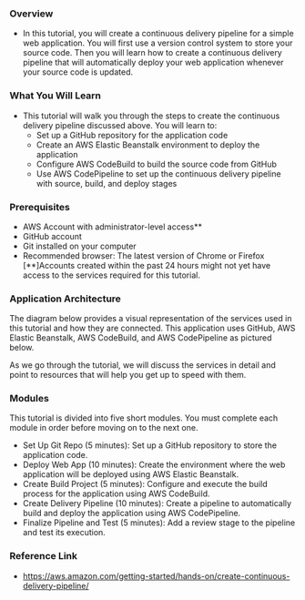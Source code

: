 ### Overview
- In this tutorial, you will create a continuous delivery pipeline for a simple web application. You will first use a version control system to store your source code. Then you will learn how to create a continuous delivery pipeline that will automatically deploy your web application whenever your source code is updated.
### What You Will Learn
- This tutorial will walk you through the steps to create the continuous delivery pipeline discussed above. You will learn to:
    - Set up a GitHub repository for the application code
    - Create an AWS Elastic Beanstalk environment to deploy the application
    - Configure AWS CodeBuild to build the source code from GitHub
    - Use AWS CodePipeline to set up the continuous delivery pipeline with source, build, and deploy stages
### Prerequisites
- AWS Account with administrator-level access**
- GitHub account
- Git installed on your computer
- Recommended browser: The latest version of Chrome or Firefox
[**]Accounts created within the past 24 hours might not yet have access to the services required for this tutorial.

### Application Architecture
The diagram below provides a visual representation of the services used in this tutorial and how they are connected. This application uses GitHub, AWS Elastic Beanstalk, AWS CodeBuild, and AWS CodePipeline as pictured below.


As we go through the tutorial, we will discuss the services in detail and point to resources that will help you get up to speed with them.

### Modules
This tutorial is divided into five short modules. You must complete each module in order before moving on to the next one.
- Set Up Git Repo (5 minutes): Set up a GitHub repository to store the application code.
- Deploy Web App (10 minutes): Create the environment where the web application will be deployed using AWS Elastic Beanstalk.
- Create Build Project (5 minutes): Configure and execute the build process for the application using AWS CodeBuild.
- Create Delivery Pipeline (10 minutes): Create a pipeline to automatically build and deploy the application using AWS CodePipeline.
- Finalize Pipeline and Test (5 minutes): Add a review stage to the pipeline and test its execution.

### Reference Link
- https://aws.amazon.com/getting-started/hands-on/create-continuous-delivery-pipeline/
